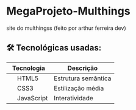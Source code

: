 # MegaProjeto-Multhings
site do multhingss (feito por arthur ferreira dev)

## 🛠️ Tecnológicas usadas:

| Tecnologia | Descrição |
|------------|-----------|
| <img src="https://cdn-icons-png.flaticon.com/512/732/732212.png" width="16"> HTML5 | Estrutura semântica |
| <img src="https://cdn-icons-png.flaticon.com/512/732/732190.png" width="16"> CSS3 | Estilização média |
| <img src="https://cdn-icons-png.flaticon.com/512/5968/5968292.png" width="16"> JavaScript | Interatividade |
